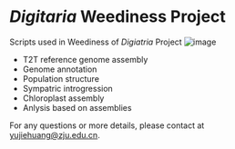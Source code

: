 # *Digitaria* Weediness Project
Scripts used in Weediness of *Digiatria* Project
![image](https://github.com/Ne0tea/DigitariaPop/edit/main/crabgrass.png)
- T2T reference genome assembly
- Genome annotation
- Population structure
- Sympatric introgression
- Chloroplast assembly
- Anlysis based on assemblies

For any questions or more details, please contact at [yujiehuang@zju.edu.cn]().
